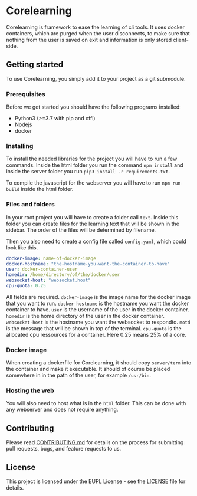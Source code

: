 # Corelearning

Corelearning is framework to ease the learning of cli tools. It uses docker
containers, which are purged when the user disconnects, to make sure that
nothing from the user is saved on exit and information is only stored
client-side.

## Getting started

To use Corelearning, you simply add it to your project as a git submodule.

### Prerequisites

Before we get started you should have the following programs installed:

- Python3 (>=3.7 with pip and cffi)
- Nodejs
- docker

### Installing

To install the needed libraries for the project you will have to run a few
commands. Inside the html folder you run the command `npm install` and inside
the server folder you run `pip3 install -r requirements.txt`.

To compile the javascript for the webserver you will have to run `npm run build`
inside the html folder.

### Files and folders

In your root project you will have to create a folder call `text`. Inside this
folder you can create files for the learning text that will be shown in the
sidebar. The order of the files will be determined by filename.

Then you also need to create a config file called `config.yaml`, which could
look like this.

```yaml
docker-image: name-of-docker-image
docker-hostname: "the-hostname-you-want-the-container-to-have"
user: docker-container-user
homedir: /home/directory/of/the/docker/user
websocket-host: "websocket.host"
cpu-quota: 0.25
```

All fields are required. `docker-image` is the image name for the docker image
that you want to run. `docker-hostname` is the hostname you want the docker
container to have. `user` is the username of the user in the docker container.
`homedir` is the home directory of the user in the docker container.
`websocket-host` is the hostname you want the websocket to respondto. `motd` is
the message that will be shown in top of the terminal. `cpu-quota` is the
allocated cpu ressources for a container. Here 0.25 means 25% of a core.

### Docker image

When creating a dockerfile for Corelearning, it should copy `server/term` into
the container and make it executable. It should of course be placed somewhere in
in the path of the user, for example `/usr/bin`.

### Hosting the web

You will also need to host what is in the `html` folder. This can be done with
any webserver and does not require anything.

## Contributing

Please read [CONTRIBUTING.md](CONTRIBUTING.md) for details on the process for
submitting pull requests, bugs, and feature requests to us.

## License

This project is licensed under the EUPL License - see the [LICENSE](LICENSE)
file for details.
